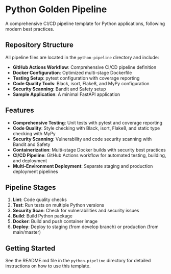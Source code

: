 # Python Golden Pipeline

A comprehensive CI/CD pipeline template for Python applications, following modern best practices.

## Repository Structure

All pipeline files are located in the `python-pipeline` directory and include:

- **GitHub Actions Workflow**: Comprehensive CI/CD pipeline definition
- **Docker Configuration**: Optimized multi-stage Dockerfile
- **Testing Setup**: pytest configuration with coverage reporting
- **Code Quality Tools**: Black, isort, Flake8, and MyPy configuration
- **Security Scanning**: Bandit and Safety setup
- **Sample Application**: A minimal FastAPI application

## Features

- **Comprehensive Testing**: Unit tests with pytest and coverage reporting
- **Code Quality**: Style checking with Black, isort, Flake8, and static type checking with MyPy
- **Security Scanning**: Vulnerability and code security scanning with Bandit and Safety
- **Containerization**: Multi-stage Docker builds with security best practices
- **CI/CD Pipeline**: GitHub Actions workflow for automated testing, building, and deployment
- **Multi-Environment Deployment**: Separate staging and production deployment pipelines

## Pipeline Stages

1. **Lint**: Code quality checks
2. **Test**: Run tests on multiple Python versions
3. **Security Scan**: Check for vulnerabilities and security issues
4. **Build**: Build Python package
5. **Docker**: Build and push container image
6. **Deploy**: Deploy to staging (from develop branch) or production (from main/master)

## Getting Started

See the README.md file in the `python-pipeline` directory for detailed instructions on how to use this template.